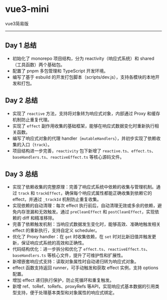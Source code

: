 # vue3-mini

vue3简易版

---

## Day 1 总结

- 初始化了 monorepo 项目结构，分为 reactivity（响应式系统）和 shared（工具函数）两个基础包。
- 配置了 pnpm 多包管理和 TypeScript 开发环境。
- 编写了基于 esbuild 的开发打包脚本（scripts/dev.js），支持各模块的本地开发和打包。

## Day 2 总结

- 实现了 `reactive` 方法，支持将对象转为响应式对象，内部通过 Proxy 和缓存机制防止重复代理。
- 实现了 `effect` 副作用收集的基础框架，能够在响应式数据变化时重新执行相关函数。
- 编写了响应式对象的代理 handler（`mutableHandlers`），并初步实现了依赖收集的入口（`track`）。
- 项目结构进一步完善，`reactivity` 包下新增了 `reactive.ts`、`effect.ts`、`baseHandlers.ts`、`reactiveEffect.ts` 等核心源码文件。

## Day 3 总结

- 实现了依赖收集的完整原理：完善了响应式系统中依赖的收集与管理机制。通过 `track` 和 `trackEffect`，确保每个响应式属性都能正确收集到依赖它的 effect，并通过 `_trackId` 机制防止重复收集。
- 实现依赖的自动清理：每次 effect 执行前后，自动清理无效或多余的依赖，避免内存泄漏和无效触发。通过 `preCleanEffect` 和 `postCleanEffect`，实现依赖的 diff 和精准移除。
- 完善了依赖触发机制：当响应式数据发生变化时，能够高效、准确地触发相关 effect 的重新执行，支持自定义 scheduler。
- 优化了 Proxy handler：在 `get` 时收集依赖，在 `set` 时对比新旧值并触发更新，保证响应式系统的高效和正确性。
- 代码结构优化：进一步拆分和优化了 `effect.ts`、`reactiveEffect.ts`、`baseHandlers.ts` 等核心文件，提升了可维护性和扩展性。
- 新增嵌套响应式支持：读取对象属性时自动递归转为响应式对象。
- effect 函数支持返回 runner，可手动触发和获取 effect 实例，支持 options 配置。
- 增加 effect 递归执行保护，防止死循环和重复触发。
- 新增 ref、toRef、toRefs、proxyRefs 等API，实现响应式基本数据的引用类型支持，便于处理基本类型和对象属性的响应式绑定。
